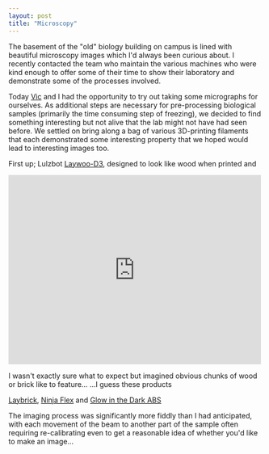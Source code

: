 ```yaml
---
layout: post
title: "Microscopy"
---
```


The basement of the "old" biology building on campus is lined with beautiful microscopy images which
I'd always been curious about. I recently contacted the team who maintain the various machines who were
kind enough to offer some of their time to show their laboratory and demonstrate some of the processes
involved.

Today [Vic]() and I had the opportunity to try out taking some micrographs for ourselves.
As additional steps are necessary for pre-processing biological samples (primarily the time consuming
step of freezing), we decided to find something interesting but not alive that the lab might
not have had seen before. We settled on bring along a bag of various 3D-printing filaments that
each demonstrated some interesting property that we hoped would lead to interesting images too.

First up; Lulzbot [Laywoo-D3](https://www.lulzbot.com/products/laywoo-d3-cherry-laywood-3mm-250g-coil-cc-products),
designed to look like wood when printed and 

<iframe src="https://www.flickr.com/photos/130574919@N07/17663121526/in/album-72157652875337115/player/" width="500" height="375" frameborder="0" allowfullscreen webkitallowfullscreen mozallowfullscreen oallowfullscreen msallowfullscreen></iframe>

I wasn't exactly sure what to expect but imagined obvious chunks of wood or brick like to feature...
...I guess these products 

[Laybrick](https://www.lulzbot.com/products/laybrick-filament-3mm),
[Ninja Flex](https://www.lulzbot.com/ninjaflex) and
[Glow in the Dark ABS](https://www.lulzbot.com/products/abs-3mm-filament-1kg-reel)

The imaging process was significantly more fiddly than I had anticipated, with each movement of the beam
to another part of the sample often requiring re-calibrating even to get a reasonable idea of whether you'd
like to make an image...
